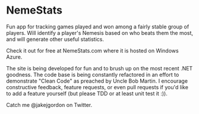 NemeStats
===============

Fun app for tracking games played and won among a fairly stable group of players. Will identify a player's Nemesis based on who beats them the most, and will generate other useful statistics.

Check it out for free at NemeStats.com where it is hosted on Windows Azure.

The site is being developed for fun and to brush up on the most recent .NET goodness. The code base is being constantly refactored in an effort to demonstrate "Clean Code" as preached by Uncle Bob Martin. I encourage constructive feedback, feature requests, or even pull requests if you'd like to add a feature yourself (but please TDD or at least unit test it :)).

Catch me @jakejgordon on Twitter. 
